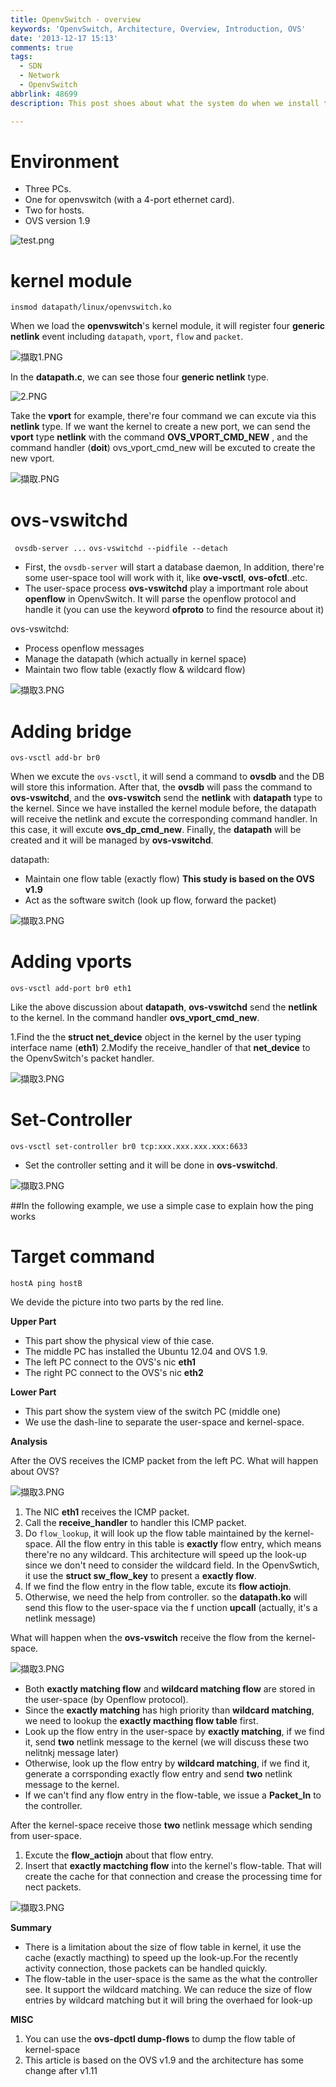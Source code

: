 ```yaml
---
title: OpenvSwitch - overview
keywords: 'OpenvSwitch, Architecture, Overview, Introduction, OVS'
date: '2013-12-17 15:13'
comments: true
tags:
  - SDN
  - Network
  - OpenvSwitch
abbrlink: 48699
description: This post shoes about what the system do when we install the OpenvSwitch in your system. The architecture of OpenvSwitch covers both user-space and kernel-space and we can see functions of each part in this porsts.

---
```


# Environment
- Three PCs.
- One for openvswitch (with a 4-port ethernet card).
- Two for hosts.
- OVS version 1.9

<!--more-->

![test.png](http://user-image.logdown.io/user/415/blog/415/post/167510/x1arC8nSTiOAQ0AoLtjj_test.png)

# kernel module
`insmod datapath/linux/openvswitch.ko`

When we load the **openvswitch**'s kernel module, it will register four **generic netlink** event including
`datapath`, `vport`, `flow` and `packet`.

![擷取1.PNG](http://user-image.logdown.io/user/415/blog/415/post/167510/a9o3mQ2iR2GrYSRMKuIN_%E6%93%B7%E5%8F%961.PNG)

In the **datapath.c**, we can see those four **generic netlink**  type.

![2.PNG](http://user-image.logdown.io/user/415/blog/415/post/167510/Tt1PPwiHSMiBWmKiztJM_2.PNG)

Take the **vport** for example, there're four command we can excute via this **netlink** type.
If we want the kernel to create a new port, we can send the **vport** type **netlink** with the command **OVS_VPORT_CMD_NEW**
, and the command handler (**doit**) ovs_vport_cmd_new will be excuted to create the new vport.

![擷取.PNG](http://user-image.logdown.io/user/415/blog/415/post/167510/eHZ7vqScSjCAaFJMDiIn_%E6%93%B7%E5%8F%96.PNG)

# ovs-vswitchd
` ovsdb-server ...`
` ovs-vswitchd --pidfile --detach `

- First, the `ovsdb-server` will start a database daemon, In addition, there're some user-space tool will work with it, like **ove-vsctl**, **ovs-ofctl**..etc.
- The user-space process **ovs-vswitchd** play a importmant role about **openflow** in OpenvSwitch.
It will parse the openflow protocol and handle it (you can use the keyword **ofproto** to find the resource about it)


ovs-vswitchd:
- Process openflow messages
- Manage the datapath (which actually in kernel space)
- Maintain two flow table (exactly flow & wildcard flow)

![擷取3.PNG](http://user-image.logdown.io/user/415/blog/415/post/167510/A5R1wlMlQMGHHmAMjURg_%E6%93%B7%E5%8F%963.PNG)

# Adding bridge
`ovs-vsctl add-br br0`

When we excute the `ovs-vsctl`, it will send a command to **ovsdb** and the DB will store this information.
After that, the **ovsdb** will pass the command to **ovs-vswitchd**, and the **ovs-vswitch** send the **netlink**  with **datapath** type to the kernel.
Since we have installed the kernel module before, the datapath will receive the netlink and excute the corresponding command handler.
In this case, it will excute **ovs_dp_cmd_new**.
Finally, the **datapath** will be created and it will be managed by **ovs-vswitchd**.

datapath:
- Maintain one flow table (exactly flow) **This study is based on the OVS v1.9**
- Act as the software switch (look up flow, forward the packet)

![擷取3.PNG](http://user-image.logdown.io/user/415/blog/415/post/167510/22cYSkNQQwmksjbBcDPq_%E6%93%B7%E5%8F%963.PNG)

# Adding vports
`ovs-vsctl add-port br0 eth1`

Like the above discussion about **datapath**, **ovs-vswitchd** send the **netlink** to the kernel.
In the command handler **ovs_vport_cmd_new**.

1.Find the the **struct net_device** object in the kernel by the user typing interface name (**eth1**)
2.Modify the receive_handler of that **net_device** to the OpenvSwitch's packet handler.

![擷取3.PNG](http://user-image.logdown.io/user/415/blog/415/post/167510/jdtSnR6SbCZRX2QcwTqQ_%E6%93%B7%E5%8F%963.PNG)

# Set-Controller
`ovs-vsctl set-controller br0 tcp:xxx.xxx.xxx.xxx:6633`

- Set the controller setting and it will be done in **ovs-vswitchd**.

![擷取3.PNG](http://user-image.logdown.io/user/415/blog/415/post/167510/Lioqm31mTWqVrFUAkbTZ_%E6%93%B7%E5%8F%963.PNG)

##In the following example, we use a simple case to explain how the ping works


# Target command
`hostA ping hostB`

We devide the picture into two parts by the red line.

**Upper Part**
- This part show the physical view of thie case.
- The middle PC has installed the Ubuntu 12.04 and OVS 1.9.
- The left PC connect to the OVS's nic **eth1**
- The right PC connect to the OVS's nic **eth2**

**Lower Part**
- This part show the system view of the switch PC (middle one)
- We use the dash-line to separate the user-space and kernel-space.

**Analysis**

After the OVS receives the ICMP packet from the left PC.
What will happen about OVS?

![擷取3.PNG](http://user-image.logdown.io/user/415/blog/415/post/167510/iQ4NzZPtTEyHzA4XyXln_%E6%93%B7%E5%8F%963.PNG)


1. The NIC **eth1** receives the ICMP packet.
2. Call the **receive_handler** to handler this ICMP packet.
3. Do `flow_lookup`, it will look up the flow table maintained by the kernel-space. All the flow entry in this table is **exactly** flow entry, which means there're no any wildcard.
This architecture will speed up the look-up since we don't need to consider the wildcard field.
In the OpenvSwtich, it use the **struct sw_flow_key** to present a **exactly flow**.
4. If we find the flow entry in the flow table, excute its **flow actiojn**.
5. Otherwise, we need the help from controller. so the **datapath.ko** will send this flow to the user-space via the f unction **upcall**
(actually, it's a netlink message)

What will happen when the **ovs-vswitch** receive the flow from the kernel-space.

![擷取3.PNG](http://user-image.logdown.io/user/415/blog/415/post/167510/itUv393WQbS2dl34nKjG_%E6%93%B7%E5%8F%963.PNG)

- Both **exactly matching flow** and **wildcard matching flow** are stored in the user-space (by Openflow protocol).
- Since the **exactly matching** has high priority than **wildcard matching**, we need to lookup the **exactly macthing flow table** first.
- Look up the flow entry in the user-space by **exactly matching**, if we find it, send **two** netlink message to the kernel (we will discuss these two nelitnkj message later)
- Otherwise, look up the flow entry by **wildcard matching**, if we find it, generate a corrsponding exactly flow entry and send **two** netlink message to the kernel.
- If we can't find any flow entry in the flow-table, we issue a **Packet_In** to the controller.


After the kernel-space receive those **two** netlink message which sending from user-space.
1. Excute the **flow_actiojn** about that flow entry.
2. Insert that **exactly mactching flow** into the kernel's flow-table. That will create the cache for that connection  and crease the processing time for nect packets.

![擷取3.PNG](http://user-image.logdown.io/user/415/blog/415/post/167510/VJcdFvSAawgDpSoLDrVA_%E6%93%B7%E5%8F%963.PNG)

**Summary**

- There is a limitation about the size of flow table in kernel, it use the cache (exactly macthing) to speed up the look-up.For the recently activity connection, those packets can be handled quickly.
- The flow-table in the user-space is the same as the what the controller see. It support the wildcard matching. We can reduce the size of flow entries by wildcard matching but it will bring the overhaed for look-up


**MISC**
1. You can use the **ovs-dpctl dump-flows** to dump the flow table of kernel-space
2. This article is based on the OVS v1.9 and the architecture has some change after v1.11


